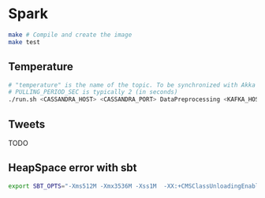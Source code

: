 # Spark

```bash
make # Compile and create the image
make test
```

## Temperature

```bash
# "temperature" is the name of the topic. To be synchronized with Akka
# PULLING_PERIOD_SEC is typically 2 (in seconds)
./run.sh <CASSANDRA_HOST> <CASSANDRA_PORT> DataPreprocessing <KAFKA_HOST>:<KAFKA_PORT> temperature <PULLING_PERIOD_SEC>
```

## Tweets

TODO

## HeapSpace error with sbt
```bash
export SBT_OPTS="-Xms512M -Xmx3536M -Xss1M  -XX:+CMSClassUnloadingEnabled -XX:+UseConcMarkSweepGC -XX:MaxPermSize=724M"
```

